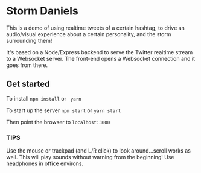 # Storm Daniels

This is a demo of using realtime tweets of a certain hashtag, to drive an audio/visual experience about a certain personality, and the storm surrounding them!

It's based on a Node/Express backend to serve the Twitter realtime stream to a Websocket server. The front-end opens a Websocket connection and it goes from there.

## Get started

To install `npm install` or ` yarn`

To start up the server `npm start` or `yarn start`

Then point the browser to `localhost:3000`

### TIPS
Use the mouse or trackpad (and L/R click) to look around...scroll works as well.
This will play sounds without warning from the beginning! Use headphones in office environs.